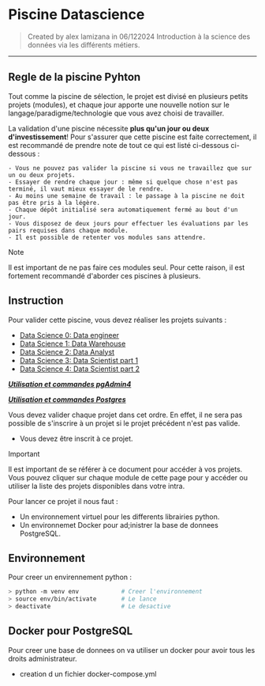 # Piscine Datascience

> Created by alex lamizana in 06/122024
Introduction à la science des données via les différents métiers.
----------------------------------------------------------------------------

## Regle de la piscine Pyhton

Tout comme la piscine de sélection, le projet est divisé en plusieurs petits projets (modules),
et chaque jour apporte une nouvelle notion sur le langage/paradigme/technologie que vous avez choisi de travailler.

La validation d'une piscine nécessite **plus qu'un jour ou deux d'investissement**!
Pour s'assurer que cette piscine est faite correctement, il est recommandé de prendre note de tout ce qui est listé ci-dessous
ci-dessous :

    - Vous ne pouvez pas valider la piscine si vous ne travaillez que sur un ou deux projets.
    - Essayer de rendre chaque jour : même si quelque chose n'est pas terminé, il vaut mieux essayer de le rendre.
    - Au moins une semaine de travail : le passage à la piscine ne doit pas être pris à la légère.
    - Chaque dépôt initialisé sera automatiquement fermé au bout d'un jour.
    - Vous disposez de deux jours pour effectuer les évaluations par les pairs requises dans chaque module.
    - Il est possible de retenter vos modules sans attendre.

> [!NOTE]
> Il est important de ne pas faire ces modules seul. Pour cette raison, il est
> fortement recommandé d'aborder ces piscines à plusieurs.


## Instruction

Pour valider cette piscine, vous devez réaliser les projets suivants :

- [Data Science 0: Data engineer](/data_engineer/README.md)
- [Data Science 1: Data Warehouse](/Array/README.md)
- [Data Science 2: Data Analyst](/DataTable/README.md)
- [Data Science 3: Data Scientist part 1](/OOP/README.md)
- [Data Science 4: Data Scientist part 2](/Dot/README.md)

***[Utilisation et commandes pgAdmin4](/Docs/commands_pgadmin.md)***

***[Utilisation et commandes Postgres](/Docs/commands_psql.md)***

Vous devez valider chaque projet dans cet ordre.
En effet, il ne sera pas possible de s'inscrire à un projet si le projet précédent n'est pas valide.

- Vous devez être inscrit à ce projet.

> [!IMPORTANT]
> Il est important de se référer à ce document pour accéder à vos projets.
> Vous pouvez cliquer sur chaque module de cette page pour y accéder ou utiliser la liste des projets disponibles dans votre intra.

Pour lancer ce projet il nous faut :

- Un environnement virtuel pour les differents librairies python.
- Un environnemet Docker pour ad;inistrer la base de donnees PostgreSQL.

## Environnement

Pour creer un envirennement python :

```bash
> python -m venv env            # Creer l'environnement
> source env/bin/activate       # Le lance
> deactivate                    # Le desactive
```

## Docker pour PostgreSQL

Pour creer une base de donnees on va utiliser un docker pour avoir tous les droits administrateur.

- creation d un fichier docker-compose.yml

```bash
